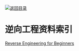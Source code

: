 [![返回目录](https://parg.co/UGo)](https://parg.co/b4z) 


 


 


 



# 逆向工程资料索引


[Reverse Engineering for Beginners](https://github.com/dennis714/RE-for-beginners)